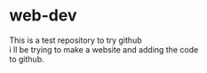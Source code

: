 # web-dev
This is a test repository to try github<br>
i ll be trying to make a website and adding the code<br>
to github.